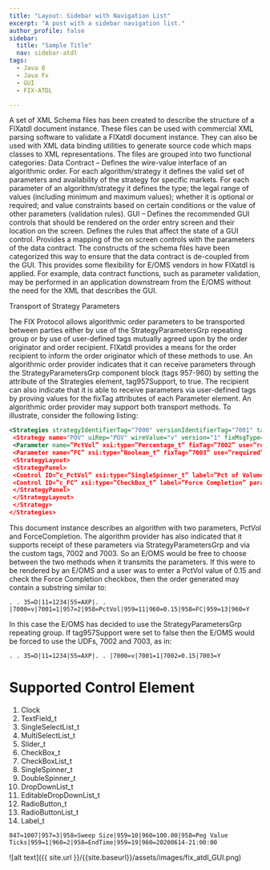 ```yaml
---
title: "Layout: Sidebar with Navigation List"
excerpt: "A post with a sidebar navigation list."
author_profile: false
sidebar:
  title: "Sample Title"
  nav: sidebar-atdl
tags:
  - Java 8 
  - Java Fx 
  - GUI
  - FIX-ATDL

---
```


A set of XML Schema files has been created to describe the structure of a FIXatdl document instance. These files can be
used with commercial XML parsing software to validate a FIXatdl document instance. They can also be used with XML
data binding utilities to generate source code which maps classes to XML representations. The files are grouped into two
functional categories:
Data Contract – Defines the wire-value interface of an algorithmic order. For each algorithm/strategy it defines
the valid set of parameters and availability of the strategy for specific markets. For each parameter of an
algorithm/strategy it defines the type; the legal range of values (including minimum and maximum values);
whether it is optional or required; and value constraints based on certain conditions or the value of other
parameters (validation rules).
GUI – Defines the recommended GUI controls that should be rendered on the order entry screen and their
location on the screen. Defines the rules that affect the state of a GUI control. Provides a mapping of the on
screen controls with the parameters of the data contract.
The constructs of the schema files have been categorized this way to ensure that the data contract is de-coupled from the
GUI. This provides some flexibility for E/OMS vendors in how FIXatdl is applied. For example, data contract functions,
such as parameter validation, may be performed in an application downstream from the E/OMS without the need for the
XML that describes the GUI.

Transport of Strategy Parameters

The FIX Protocol allows algorithmic order parameters to be transported between parties either by use of the
StrategyParametersGrp repeating group or by use of user-defined tags mutually agreed upon by the order originator and
order recipient. FIXatdl provides a means for the order recipient to inform the order originator which of these methods to
use.
An algorithmic order provider indicates that it can receive parameters through the StrategyParametersGrp component
block (tags 957-960) by setting the attribute of the Strategies element, tag957Support, to true. The recipient can also
indicate that it is able to receive parameters via user-defined tags by proving values for the fixTag attributes of each
Parameter element. An algorithmic order provider may support both transport methods.
To illustrate, consider the following listing:

```xml
<Strategies strategyIdentifierTag="7000" versionIdentifierTag="7001" tag957Support=”true”>
 <Strategy name="POV" uiRep="POV" wireValue="v" version="1" fixMsgType="D">
 <Parameter name=”PctVol” xsi:type=”Percentage_t” fixTag=”7002” use=”required”/>
 <Parameter name=”FC” xsi:type=”Boolean_t” fixTag=”7003” use=”required”/>
 <StrategyLayout>
 <StrategyPanel>
 <Control ID=”c_PctVol” xsi:type=”SingleSpinner_t” label=”Pct of Volume” parameterRef=”PctVol”/>
 <Control ID=”c_FC” xsi:type=”CheckBox_t” label=”Force Completion” parameterRef=”FC”/>
 </StrategyPanel>
 </StrategyLayout>
 </Strategy>
</Strategies>
```

This document instance describes an algorithm with two parameters, PctVol and ForceCompletion. The algorithm
provider has also indicated that it supports receipt of these parameters via StrategyParametersGrp and via the custom tags,
7002 and 7003. So an E/OMS would be free to choose between the two methods when it transmits the parameters. If this 
were to be rendered by an E/OMS and a user was to enter a PctVol value of 0.15 and check the Force Completion
checkbox, then the order generated may contain a substring similar to:
```
. . 35=D|11=1234|55=AXP|. . |7000=v|7001=1|957=2|958=PctVol|959=11|960=0.15|958=FC|959=13|960=Y
```
In this case the E/OMS has decided to use the StrategyParametersGrp repeating group. If tag957Support were set to false
then the E/OMS would be forced to use the UDFs, 7002 and 7003, as in:
```
. . 35=D|11=1234|55=AXP|. . |7000=v|7001=1|7002=0.15|7003=Y
```


# Supported Control Element

1. Clock
2. TextField_t
3. SingleSelectList_t
4. MultiSelectList_t
5. Slider_t
6. CheckBox_t
7. CheckBoxList_t
8. SingleSpinner_t
9. DoubleSpinner_t
10. DropDownList_t
11. EditableDropDownList_t
12. RadioButton_t
13. RadioButtonList_t
14. Label_t

```
847=1007|957=3|958=Sweep Size|959=10|960=100.00|958=Peg Value Ticks|959=1|960=2|958=EndTime|959=19|960=20200614-21:00:00
```

![alt text]({{ site.url }}/{{site.baseurl}}/assets/images/fix_atdl_GUI.png)


